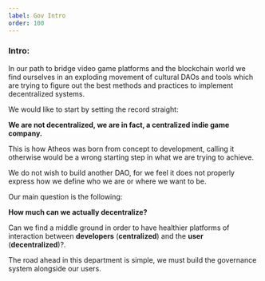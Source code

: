 ```yaml
---
label: Gov Intro
order: 100
---
```


### Intro:

In our path to bridge video game platforms and the blockchain world we find ourselves in an exploding movement of cultural DAOs and tools which are trying to figure out the best methods and practices to implement decentralized systems.

We would like to start by setting the record straight:

**We are not decentralized, we are in fact, a centralized indie game company.**   

This is how Atheos was born from concept to development, calling it otherwise would be a wrong starting step in what we are trying to achieve.

We do not wish to build another DAO, for we feel it does not properly express how we define who we are or where we want to be.


Our main question is the following:  

**How much can we actually decentralize?** 

Can we find a middle ground in order to have healthier platforms of interaction between **developers** (**centralized**) and the **user** (**decentralized**)?.

The road ahead in this department is simple, we must build the governance system alongside our users.
